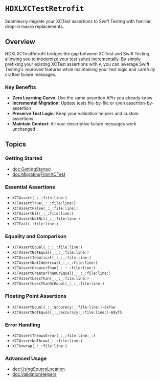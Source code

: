 # ``HDXLXCTestRetrofit``

Seamlessly migrate your XCTest assertions to Swift Testing with familiar, drop-in macro replacements.

## Overview

HDXLXCTestRetrofit bridges the gap between XCTest and Swift Testing, allowing you to modernize your test suites incrementally. By simply prefixing your existing XCTest assertions with `#`, you can leverage Swift Testing's improved features while maintaining your test logic and carefully crafted failure messages.

### Key Benefits

- **Zero Learning Curve**: Use the same assertion APIs you already know
- **Incremental Migration**: Update tests file-by-file or even assertion-by-assertion  
- **Preserve Test Logic**: Keep your validation helpers and custom assertions
- **Maintain Context**: All your descriptive failure messages work unchanged

## Topics

### Getting Started

- <doc:GettingStarted>
- <doc:MigratingFromXCTest>

### Essential Assertions

- ``XCTAssert(_:_:file:line:)``
- ``XCTAssertTrue(_:_:file:line:)``
- ``XCTAssertFalse(_:_:file:line:)``
- ``XCTAssertNil(_:_:file:line:)``
- ``XCTAssertNotNil(_:_:file:line:)``
- ``XCTFail(_:file:line:)``

### Equality and Comparison

- ``XCTAssertEqual(_:_:_:file:line:)``
- ``XCTAssertNotEqual(_:_:_:file:line:)``
- ``XCTAssertIdentical(_:_:_:file:line:)``
- ``XCTAssertNotIdentical(_:_:_:file:line:)``
- ``XCTAssertGreaterThan(_:_:_:file:line:)``
- ``XCTAssertGreaterThanOrEqual(_:_:_:file:line:)``
- ``XCTAssertLessThan(_:_:_:file:line:)``
- ``XCTAssertLessThanOrEqual(_:_:_:file:line:)``

### Floating Point Assertions

- ``XCTAssertEqual(_:_:accuracy:_:file:line:)-8xfxw``
- ``XCTAssertNotEqual(_:_:accuracy:_:file:line:)-68yf5``

### Error Handling

- ``XCTAssertThrowsError(_:_:file:line:_:)``
- ``XCTAssertNoThrow(_:_:file:line:)``
- ``XCTUnwrap(_:_:file:line:)``

### Advanced Usage

- <doc:UsingSourceLocation>
- <doc:ValidationHelpers>